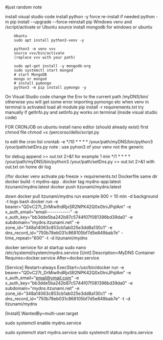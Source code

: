 #just random note

install visual studio code
install python -y
force re-install if needed python -m pip install --upgrade --force-reinstall pip
Windows venv 
and /script/activate or Ubuntu source
install mongodb for windows or ubuntu

        Ubuntu
        sudo apt install python3-venv -y

        python3 -m venv vvv
        source vvv/bin/activate
        (replace vvv with your path)

        sudo apt-get install -y mongodb-org
        sudo systemctl start mongod
        # start MongoDB
        mongo or mongod
        # install pymongo
        python3 -m pip install pymongo -y

On Visual Studio code change the Env to the current path /myDNS/bin/ otherwise you will get some error importing pymongo etc
when venv in terminal is activated load all module 
pip install -r requirements.txt
try manually if getInfo.py and setInfo.py works on terminal (inside visual studio code) 

FOR CRONJOB on ubuntu
install nano editor (should already exist)
first chmod file
chmod +x /percorso/dello/script.py

to edit the cron list
crontab -e
*/10 * * * * /your/path/myDNS/bin/python3 /your/path/setDns.py
note : use pyhon3 of your venv not the generic

for debug append >> out.txt  2>&1
for example 1 min
*/1 * * * * /your/path/myDNS/bin/python3 /your/path/setDns.py >> out.txt  2>&1
with out.txt on home dir log 

//for docker
venv activate
pip freeze > requirements.txt
Dockerfile same dir
docker build -t mydns-app .
docker tag mydns-app:latest itzunami/mydns:latest
docker push itzunami/mydns:latest

down
docker pull itzunami/mydns
run example 600 = 10 min -d background -t logs bash
docker run -e bearer="QDvC27t_DrMiwIhdRjxSR2NPK42Q0x0tniJPqIAm" -e x_auth_email="email------------" -e x_auth_key="bb3dde5ba242b87c5744f07f081396bd39da0" -e subdomain="mydns.itzunami.net" -e zone_id="348a14063c853cb1ab025e3dd8a130c1" -e dns_record_id="750b78eb031c868105bf7d5e849bab7e" -time_repeat="600"  -t -d  itzunami/mydns

docker serivice for at startup
sudo nano /etc/systemd/system/mydns.service
[Unit]
Description=MyDNS Container
Requires=docker.service
After=docker.service

[Service]
Restart=always
ExecStart=/usr/bin/docker run -e bearer="QDvC27t_DrMiwIhdRjxSR2NPK42Q0x0tniJPqIAm" -e x_auth_email="email@ymail.com" -e x_auth_key="bb3dde5ba242b87c5744f07f081396bd39da0" -e subdomain="mydns.itzunami.net" -e zone_id="348a14063c853cb1ab025e3dd8a130c1" -e dns_record_id="750b78eb031c868105bf7d5e849bab7e" -t -d itzunami/mydns

[Install]
WantedBy=multi-user.target

sudo systemctl enable mydns.service

sudo systemctl start mydns.service
sudo systemctl status mydns.service